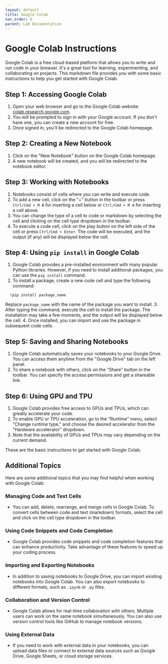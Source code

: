 ```yaml
---
layout: default
title: Google Colab
nav_order: 6
parent: Lab Documentation
---
```


# Google Colab Instructions

Google Colab is a free cloud-based platform that allows you to write and run code in your browser. It's a great tool for learning, experimenting, and collaborating on projects. This markdown file provides you with some basic instructions to help you get started with Google Colab.

## Step 1: Accessing Google Colab

1. Open your web browser and go to the Google Colab website: [colab.research.google.com](https://colab.research.google.com/).
2. You will be prompted to sign in with your Google account. If you don't have one, you can create a new account for free.
3. Once signed in, you'll be redirected to the Google Colab homepage.

## Step 2: Creating a New Notebook

1. Click on the "New Notebook" button on the Google Colab homepage.
2. A new notebook will be created, and you will be redirected to the notebook editor.

## Step 3: Working with Notebooks

1. Notebooks consist of cells where you can write and execute code.
2. To add a new cell, click on the "+" button in the toolbar or press `Ctrl/Cmd + M B` for inserting a cell below or `Ctrl/Cmd + M A` for inserting a cell above.
3. You can change the type of a cell to code or markdown by selecting the cell and clicking on the cell type dropdown in the toolbar.
4. To execute a code cell, click on the play button on the left side of the cell or press `Ctrl/Cmd + Enter`. The code will be executed, and the output (if any) will be displayed below the cell.

## Step 4: Using `pip install` in Google Colab

1. Google Colab provides a pre-installed environment with many popular Python libraries. However, if you need to install additional packages, you can use the `pip install` command.
2. To install a package, create a new code cell and type the following command:
```
  !pip install package_name
```
Replace `package_name` with the name of the package you want to install.
3. After typing the command, execute the cell to install the package. The installation may take a few moments, and the output will be displayed below the cell.
4. Once installed, you can import and use the package in subsequent code cells.

## Step 5: Saving and Sharing Notebooks

1. Google Colab automatically saves your notebooks to your Google Drive. You can access them anytime from the "Google Drive" tab on the left panel.
2. To share a notebook with others, click on the "Share" button in the toolbar. You can specify the access permissions and get a shareable link.

## Step 6: Using GPU and TPU

1. Google Colab provides free access to GPUs and TPUs, which can greatly accelerate your code.
2. To enable GPU or TPU acceleration, go to the "Runtime" menu, select "Change runtime type," and choose the desired accelerator from the "Hardware accelerator" dropdown.
3. Note that the availability of GPUs and TPUs may vary depending on the current demand.

These are the basic instructions to get started with Google Colab.

## Additional Topics

Here are some additional topics that you may find helpful when working with Google Colab:

### Managing Code and Text Cells

- You can add, delete, rearrange, and merge cells in Google Colab. To convert cells between code and text (markdown) formats, select the cell and click on the cell type dropdown in the toolbar.

### Using Code Snippets and Code Completion

- Google Colab provides code snippets and code completion features that can enhance productivity. Take advantage of these features to speed up your coding process.

### Importing and Exporting Notebooks

- In addition to saving notebooks to Google Drive, you can import existing notebooks into Google Colab. You can also export notebooks to different formats, such as `.ipynb` or `.py` files.

### Collaboration and Version Control

- Google Colab allows for real-time collaboration with others. Multiple users can work on the same notebook simultaneously. You can also use version control tools like GitHub to manage notebook versions.

### Using External Data

- If you need to work with external data in your notebooks, you can upload data files or connect to external data sources such as Google Drive, Google Sheets, or cloud storage services.
